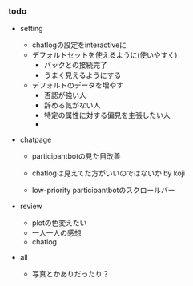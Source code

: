 ### todo
- setting
    - chatlogの設定をinteractiveに
    - デフォルトセットを使えるように(使いやすく)
        - バックとの接続完了
        - うまく見えるようにする
    - デフォルトのデータを増やす
        - 否認が強い人
        - 辞める気がない人
        - 特定の属性に対する偏見を主張したい人
        -

- chatpage
    - participantbotの見た目改善
    - chatlogは見えてた方がいいのではないか by koji

    - low-priority participantbotのスクロールバー
- review
    - plotの色変えたい
    - 一人一人の感想
    - chatlog

- all
    - 写真とかありだったり？
